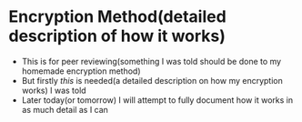 # Encryption Method(detailed description of how it works)
- This is for peer reviewing(something I was told should be done to my homemade encryption method)
- But firstly *this* is needed(a detailed description on how my encryption works) I was told
- Later today(or tomorrow) I will attempt to fully document how it works in as much detail as I can
